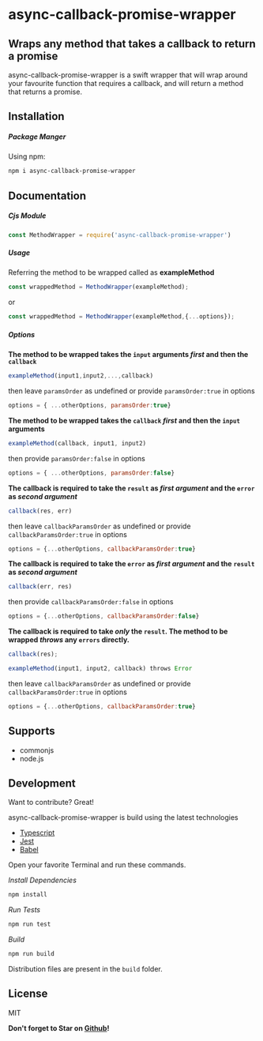 # async-callback-promise-wrapper
## Wraps any method that takes a callback to return a promise

async-callback-promise-wrapper is a swift wrapper that will wrap around your favourite function that requires a callback, and will return a method that returns a promise.

## Installation

##### Package Manger
Using npm:

```bash
npm i async-callback-promise-wrapper
```
## Documentation
##### Cjs Module

```js
const MethodWrapper = require('async-callback-promise-wrapper')
```
##### Usage
Referring the method to be wrapped called as **exampleMethod**

```js
const wrappedMethod = MethodWrapper(exampleMethod);
```
or
```js
const wrappedMethod = MethodWrapper(exampleMethod,{...options});
```
##### Options
**The method to be wrapped takes the ```input``` arguments _first_ and then the ```callback```**
```js
exampleMethod(input1,input2,...,callback)
```
then leave ```paramsOrder``` as undefined or provide ```paramsOrder:true``` in options
```js
options = { ...otherOptions, paramsOrder:true}
```
**The method to be wrapped takes the ```callback``` _first_ and then the ```input``` arguments**
```js
exampleMethod(callback, input1, input2)
```
then provide ```paramsOrder:false``` in options
```js
options = { ...otherOptions, paramsOrder:false}
```
**The callback is required to take the ```result``` as _first argument_ and the ```error``` as _second argument_**
```js
callback(res, err)
```
then leave ```callbackParamsOrder``` as undefined or provide ```callbackParamsOrder:true``` in options
```js
options = {...otherOptions, callbackParamsOrder:true}
```
**The callback is required to take the ```error``` as _first argument_ and the ```result``` as _second argument_**
```js
callback(err, res)
```
then provide ```callbackParamsOrder:false``` in options
```js
options = {...otherOptions, callbackParamsOrder:false}
```
**The callback is required to take _only_ the ```result```. The method to be wrapped _throws_ any ```errors``` directly.**
```js
callback(res);
```
```js
exampleMethod(input1, input2, callback) throws Error
```
then leave ```callbackParamsOrder``` as undefined or provide ```callbackParamsOrder:true``` in options
```js
options = {...otherOptions, callbackParamsOrder:true}
```
## Supports

- commonjs
- node.js

## Development

Want to contribute? Great!

async-callback-promise-wrapper is build using the latest technologies
- [Typescript]
- [Jest]
- [Babel]


Open your favorite Terminal and run these commands.

_Install Dependencies_
```bash
npm install
```
_Run Tests_
```bash
npm run test
```
_Build_
```sh
npm run build
```

Distribution files are present in the ```build``` folder.

## License

MIT

**Don't forget to Star on [Github]!**

[//]: # (These are reference links used in the body of this note and get stripped out when the markdown processor does its job. There is no need to format nicely because it shouldn't be seen. Thanks SO - http://stackoverflow.com/questions/4823468/store-comments-in-markdown-syntax)

   [Typescript]: <https://www.typescriptlang.org/>
   [Jest]: <https://jestjs.io/>
   [Babel]: <https://babeljs.io/>
   [Github]: <https://github.com/NRSrivastava/async-callback-promise-wrapper>
